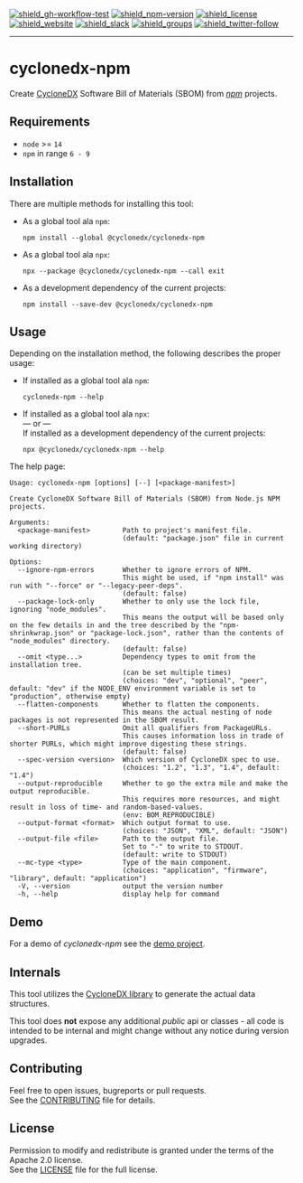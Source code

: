 [![shield_gh-workflow-test]][link_gh-workflow-test]
[![shield_npm-version]][link_npm]
[![shield_license]][license_file]  
[![shield_website]][link_website]
[![shield_slack]][link_slack]
[![shield_groups]][link_discussion]
[![shield_twitter-follow]][link_twitter]

----

# cyclonedx-npm

Create [CycloneDX] Software Bill of Materials (SBOM) from  _[npm]_ projects.

## Requirements

* `node` >= `14`
* `npm` in range `6 - 9`

## Installation

There are multiple methods for installing this tool:

* As a global tool ala `npm`:

  ```shell
  npm install --global @cyclonedx/cyclonedx-npm
  ```

* As a global tool ala `npx`:

  ```shell
  npx --package @cyclonedx/cyclonedx-npm --call exit
  ```

* As a development dependency of the current projects:

  ```shell
  npm install --save-dev @cyclonedx/cyclonedx-npm
  ```

## Usage

Depending on the installation method, the following describes the proper usage:

* If installed as a global tool ala `npm`:

  ```shell
  cyclonedx-npm --help
  ```

* If installed as a global tool ala `npx`:  
  — or —  
  If installed as a development dependency of the current projects:

  ```shell
  npx @cyclonedx/cyclonedx-npm --help
  ```

The help page:

```text
Usage: cyclonedx-npm [options] [--] [<package-manifest>]

Create CycloneDX Software Bill of Materials (SBOM) from Node.js NPM projects.

Arguments:
  <package-manifest>        Path to project's manifest file. 
                            (default: "package.json" file in current working directory)

Options:
  --ignore-npm-errors       Whether to ignore errors of NPM.
                            This might be used, if "npm install" was run with "--force" or "--legacy-peer-deps".
                            (default: false)
  --package-lock-only       Whether to only use the lock file, ignoring "node_modules".
                            This means the output will be based only on the few details in and the tree described by the "npm-shrinkwrap.json" or "package-lock.json", rather than the contents of "node_modules" directory.
                            (default: false)
  --omit <type...>          Dependency types to omit from the installation tree.
                            (can be set multiple times)
                            (choices: "dev", "optional", "peer", default: "dev" if the NODE_ENV environment variable is set to "production", otherwise empty)
  --flatten-components      Whether to flatten the components.
                            This means the actual nesting of node packages is not represented in the SBOM result.
  --short-PURLs             Omit all qualifiers from PackageURLs.
                            This causes information loss in trade of shorter PURLs, which might improve digesting these strings. 
                            (default: false)
  --spec-version <version>  Which version of CycloneDX spec to use.
                            (choices: "1.2", "1.3", "1.4", default: "1.4")
  --output-reproducible     Whether to go the extra mile and make the output reproducible.
                            This requires more resources, and might result in loss of time- and random-based-values.
                            (env: BOM_REPRODUCIBLE)
  --output-format <format>  Which output format to use.
                            (choices: "JSON", "XML", default: "JSON")
  --output-file <file>      Path to the output file.
                            Set to "-" to write to STDOUT.
                            (default: write to STDOUT)
  --mc-type <type>          Type of the main component.
                            (choices: "application", "firmware", "library", default: "application")
  -V, --version             output the version number
  -h, --help                display help for command
```

## Demo

For a demo of _cyclonedx-npm_ see the [demo project][demo_readme].

## Internals

This tool utilizes the [CycloneDX library][cyclonedx-library] to generate the actual data structures.

This tool does **not** expose any additional _public_ api or classes - all code is intended to be internal and might change without any notice during version upgrades.

## Contributing

Feel free to open issues, bugreports or pull requests.  
See the [CONTRIBUTING][contributing_file] file for details.

## License

Permission to modify and redistribute is granted under the terms of the Apache 2.0 license.  
See the [LICENSE][license_file] file for the full license.

[license_file]: https://github.com/CycloneDX/cyclonedx-node-npm/blob/main/LICENSE
[contributing_file]: https://github.com/CycloneDX/cyclonedx-node-npm/blob/main/CONTRIBUTING.md
[demo_readme]: https://github.com/CycloneDX/cyclonedx-node-npm/blob/main/demo/README.md

[CycloneDX]: https://cyclonedx.org/
[npm]: http://www.npmjs.com//
[cyclonedx-library]: https://www.npmjs.com/package/@cyclonedx/cyclonedx-library

[shield_gh-workflow-test]: https://img.shields.io/github/workflow/status/CycloneDX/cyclonedx-node-npm/Node%20CI/main?logo=GitHub&logoColor=white "tests"
[shield_npm-version]: https://img.shields.io/npm/v/@cyclonedx/cyclonedx-npm?logo=npm&logoColor=white "npm"
[shield_license]: https://img.shields.io/github/license/CycloneDX/cyclonedx-node-npm?logo=open%20source%20initiative&logoColor=white "license"
[shield_website]: https://img.shields.io/badge/https://-cyclonedx.org-blue.svg "homepage"
[shield_slack]: https://img.shields.io/badge/slack-join-blue?logo=Slack&logoColor=white "slack join"
[shield_groups]: https://img.shields.io/badge/discussion-groups.io-blue.svg "groups discussion"
[shield_twitter-follow]: https://img.shields.io/badge/Twitter-follow-blue?logo=Twitter&logoColor=white "twitter follow"

[link_website]: https://cyclonedx.org/
[link_gh-workflow-test]: https://github.com/CycloneDX/cyclonedx-node-npm/actions/workflows/nodejs.yml?query=branch%3Amain
[link_npm]: https://www.npmjs.com/package/@cyclonedx/cyclonedx-npm
[link_slack]: https://cyclonedx.org/slack/invite
[link_discussion]: https://groups.io/g/CycloneDX
[link_twitter]: https://twitter.com/CycloneDX_Spec

